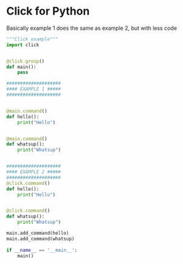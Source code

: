 # Click for Python

Basically example 1 does the same as example 2, but with less code

```python
"""Click example"""
import click


@click.group()
def main():
    pass

####################
#### EXAMPLE 1 #####
####################


@main.command()
def hello():
    print("Hello")


@main.command()
def whatsup():
    print("Whatsup")


####################
#### EXAMPLE 2 #####
####################
@click.command()
def hello():
    print("Hello")


@click.command()
def whatsup():
    print("Whatsup")

main.add_command(hello)
main.add_command(whatsup)
    
if __name__ == '__main__':
    main()
```

